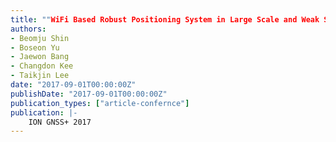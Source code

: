 ```yaml
---
title: ""WiFi Based Robust Positioning System in Large Scale and Weak Signal Environment""
authors:
- Beomju Shin
- Boseon Yu
- Jaewon Bang
- Changdon Kee
- Taikjin Lee
date: "2017-09-01T00:00:00Z"
publishDate: "2017-09-01T00:00:00Z"
publication_types: ["article-confernce"]
publication: |-
    ION GNSS+ 2017
---
```

